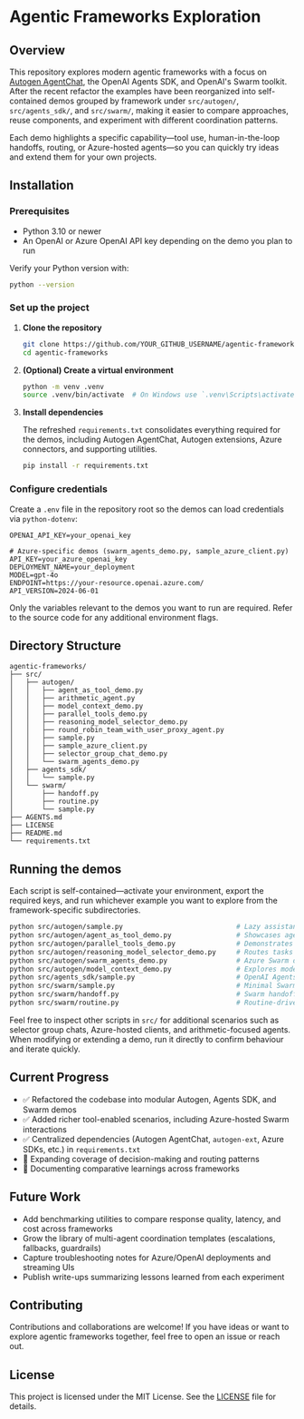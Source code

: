 # Agentic Frameworks Exploration

## Overview

This repository explores modern agentic frameworks with a focus on [Autogen AgentChat](https://microsoft.github.io/autogen/), the OpenAI Agents SDK, and OpenAI's Swarm toolkit. After the recent refactor the examples have been reorganized into self-contained demos grouped by framework under `src/autogen/`, `src/agents_sdk/`, and `src/swarm/`, making it easier to compare approaches, reuse components, and experiment with different coordination patterns.

Each demo highlights a specific capability—tool use, human-in-the-loop handoffs, routing, or Azure-hosted agents—so you can quickly try ideas and extend them for your own projects.

## Installation

### Prerequisites

* Python 3.10 or newer
* An OpenAI or Azure OpenAI API key depending on the demo you plan to run

Verify your Python version with:

```sh
python --version
```

### Set up the project

1. **Clone the repository**

   ```sh
   git clone https://github.com/YOUR_GITHUB_USERNAME/agentic-frameworks.git
   cd agentic-frameworks
   ```

2. **(Optional) Create a virtual environment**

   ```sh
   python -m venv .venv
   source .venv/bin/activate  # On Windows use `.venv\Scripts\activate`
   ```

3. **Install dependencies**

   The refreshed `requirements.txt` consolidates everything required for the demos, including Autogen AgentChat, Autogen extensions, Azure connectors, and supporting utilities.

   ```sh
   pip install -r requirements.txt
   ```

### Configure credentials

Create a `.env` file in the repository root so the demos can load credentials via `python-dotenv`:

```dotenv
OPENAI_API_KEY=your_openai_key

# Azure-specific demos (swarm_agents_demo.py, sample_azure_client.py)
API_KEY=your_azure_openai_key
DEPLOYMENT_NAME=your_deployment
MODEL=gpt-4o
ENDPOINT=https://your-resource.openai.azure.com/
API_VERSION=2024-06-01
```

Only the variables relevant to the demos you want to run are required. Refer to the source code for any additional environment flags.

## Directory Structure

```
agentic-frameworks/
├── src/
│   ├── autogen/
│   │   ├── agent_as_tool_demo.py
│   │   ├── arithmetic_agent.py
│   │   ├── model_context_demo.py
│   │   ├── parallel_tools_demo.py
│   │   ├── reasoning_model_selector_demo.py
│   │   ├── round_robin_team_with_user_proxy_agent.py
│   │   ├── sample.py
│   │   ├── sample_azure_client.py
│   │   ├── selector_group_chat_demo.py
│   │   └── swarm_agents_demo.py
│   ├── agents_sdk/
│   │   └── sample.py
│   └── swarm/
│       ├── handoff.py
│       ├── routine.py
│       └── sample.py
├── AGENTS.md
├── LICENSE
├── README.md
└── requirements.txt
```

## Running the demos

Each script is self-contained—activate your environment, export the required keys, and run whichever example you want to explore from the framework-specific subdirectories.

```sh
python src/autogen/sample.py                            # Lazy assistant that hands off to the user
python src/autogen/agent_as_tool_demo.py                # Showcases agents acting as tools inside Autogen
python src/autogen/parallel_tools_demo.py               # Demonstrates coordinated parallel tool execution
python src/autogen/reasoning_model_selector_demo.py     # Routes tasks to different reasoning models
python src/autogen/swarm_agents_demo.py                 # Azure Swarm demo with rich handoffs and tools
python src/autogen/model_context_demo.py                # Explores model context management patterns
python src/agents_sdk/sample.py                         # OpenAI Agents SDK example
python src/swarm/sample.py                              # Minimal Swarm workflow
python src/swarm/handoff.py                             # Swarm handoff with a human-in-the-loop
python src/swarm/routine.py                             # Routine-driven Swarm collaboration
```

Feel free to inspect other scripts in `src/` for additional scenarios such as selector group chats, Azure-hosted clients, and arithmetic-focused agents. When modifying or extending a demo, run it directly to confirm behaviour and iterate quickly.

## Current Progress

- ✅ Refactored the codebase into modular Autogen, Agents SDK, and Swarm demos
- ✅ Added richer tool-enabled scenarios, including Azure-hosted Swarm interactions
- ✅ Centralized dependencies (Autogen AgentChat, `autogen-ext`, Azure SDKs, etc.) in `requirements.txt`
- 🔄 Expanding coverage of decision-making and routing patterns
- 🔄 Documenting comparative learnings across frameworks

## Future Work

- Add benchmarking utilities to compare response quality, latency, and cost across frameworks
- Grow the library of multi-agent coordination templates (escalations, fallbacks, guardrails)
- Capture troubleshooting notes for Azure/OpenAI deployments and streaming UIs
- Publish write-ups summarizing lessons learned from each experiment

## Contributing

Contributions and collaborations are welcome! If you have ideas or want to explore agentic frameworks together, feel free to open an issue or reach out.

## License

This project is licensed under the MIT License. See the [LICENSE](LICENSE) file for details.

